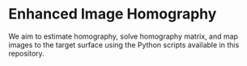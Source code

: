 # Enhanced Image Homography

We aim to estimate homography, solve homography matrix, and map images to the target surface using the Python scripts available in this repository.

